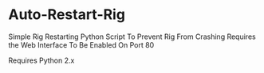 # Auto-Restart-Rig

Simple Rig Restarting Python Script To Prevent Rig From Crashing
Requires the Web Interface To Be Enabled On Port 80

Requires Python 2.x
